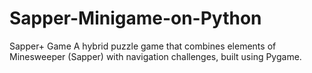 # Sapper-Minigame-on-Python
Sapper+ Game  A hybrid puzzle game that combines elements of Minesweeper (Sapper) with navigation challenges, built using Pygame.

